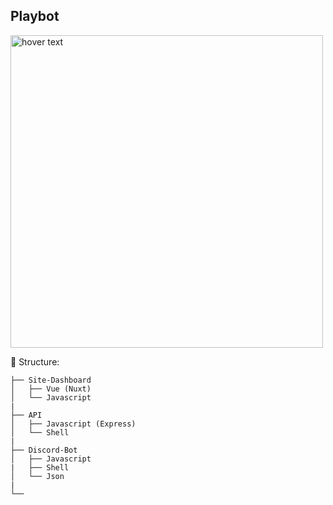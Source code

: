 ## Playbot

<img src="https://images-ext-1.discordapp.net/external/t5-WE3v9Bh2UlaZ0iaFrtil0C2Vxa_kVeM4n5H789O8/https/i.imgur.com/QayHdhw.png" width="500" title="hover text">


🦺 Structure:

```
├── Site-Dashboard
│   ├── Vue (Nuxt)
│   └── Javascript
|
├── API
│   ├── Javascript (Express)
│   └── Shell
|
├── Discord-Bot
│   ├── Javascript
|   ├── Shell
│   └── Json
|
└── 
```

